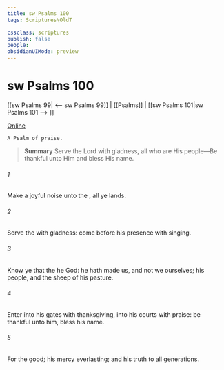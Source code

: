```yaml
---
title: sw Psalms 100
tags: Scriptures\OldT

cssclass: scriptures
publish: false
people:
obsidianUIMode: preview
---
```


# sw Psalms 100
[[sw Psalms 99| <-- sw Psalms 99]] | [[Psalms]] | [[sw Psalms 101|sw Psalms 101 --> ]]

[Online](https://churchofjesuschrist.org/study/scriptures/ot/ps/100?lang=eng)

```
A Psalm of praise.
```

> __Summary__
Serve the Lord with gladness, all who are His people—Be thankful unto Him and bless His name.

###### 1 
Make a joyful noise unto the , all ye lands.

###### 2 
Serve the  with gladness: come before his presence with singing.

###### 3 
Know ye that the  he  God:  he  hath made us, and not we ourselves;  his people, and the sheep of his pasture.

###### 4 
Enter into his gates with thanksgiving,  into his courts with praise: be thankful unto him,  bless his name.

###### 5 
For the   good; his mercy  everlasting; and his truth  to all generations.

